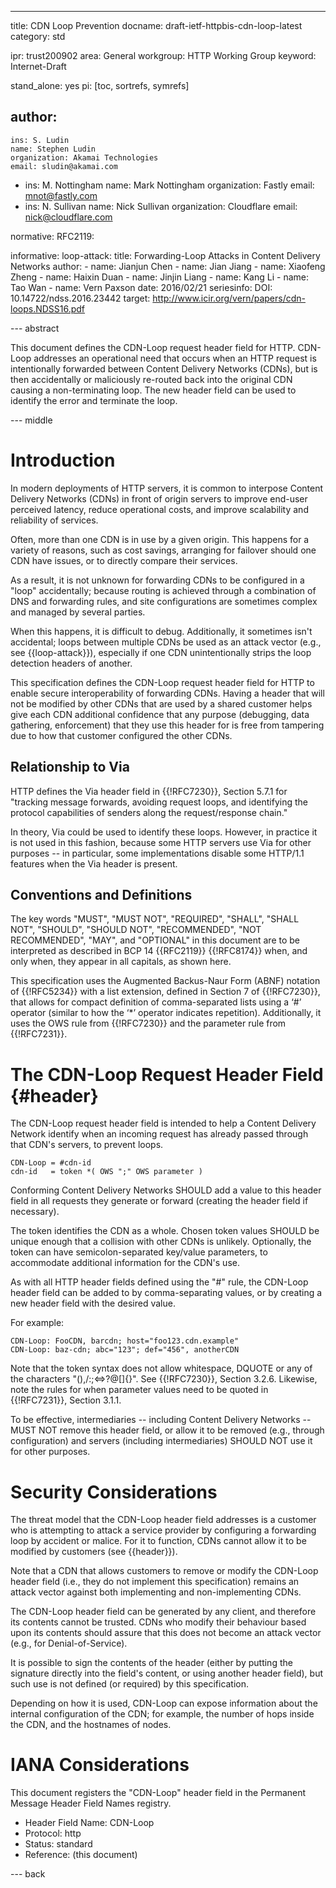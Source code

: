 ---
title: CDN Loop Prevention
docname: draft-ietf-httpbis-cdn-loop-latest
category: std

ipr: trust200902
area: General
workgroup: HTTP Working Group
keyword: Internet-Draft

stand_alone: yes
pi: [toc, sortrefs, symrefs]

author:
 -
    ins: S. Ludin
    name: Stephen Ludin
    organization: Akamai Technologies
    email: sludin@akamai.com
 -
    ins: M. Nottingham
    name: Mark Nottingham
    organization: Fastly
    email: mnot@fastly.com
 -
    ins: N. Sullivan
    name: Nick Sullivan
    organization: Cloudflare
    email: nick@cloudflare.com

normative:
  RFC2119:

informative:
  loop-attack:
    title: Forwarding-Loop Attacks in Content Delivery Networks
    author:
    - name: Jianjun Chen
    - name: Jian Jiang
    - name: Xiaofeng Zheng
    - name: Haixin Duan
    - name: Jinjin Liang
    - name: Kang Li
    - name: Tao Wan
    - name: Vern Paxson
    date: 2016/02/21
    seriesinfo:
      DOI: 10.14722/ndss.2016.23442
    target: http://www.icir.org/vern/papers/cdn-loops.NDSS16.pdf



--- abstract

This document defines the CDN-Loop request header field for HTTP. CDN-Loop addresses an operational
need that occurs when an HTTP request is intentionally forwarded between Content Delivery Networks
(CDNs), but is then accidentally or maliciously re-routed back into the original CDN causing a
non-terminating loop. The new header field can be used to identify the error and terminate the loop.

--- middle

# Introduction

In modern deployments of HTTP servers, it is common to interpose Content Delivery Networks (CDNs)
in front of origin servers to improve end-user perceived latency, reduce operational costs, and
improve scalability and reliability of services.

Often, more than one CDN is in use by a given origin. This happens for a variety of reasons, such
as cost savings, arranging for failover should one CDN have issues, or to directly compare their
services.

As a result, it is not unknown for forwarding CDNs to be configured in a "loop" accidentally;
because routing is achieved through a combination of DNS and forwarding rules, and site
configurations are sometimes complex and managed by several parties.

When this happens, it is difficult to debug. Additionally, it sometimes isn't accidental; loops
between multiple CDNs be used as an attack vector (e.g., see {{loop-attack}}), especially if one
CDN unintentionally strips the loop detection headers of another.

This specification defines the CDN-Loop request header field for HTTP to enable secure
interoperability of forwarding CDNs. Having a header that will not be modified by other
CDNs that are used by a shared customer helps give each CDN additional confidence that any purpose
(debugging, data gathering, enforcement) that they use this header for is free from tampering due
to how that customer configured the other CDNs.


## Relationship to Via

HTTP defines the Via header field in {{!RFC7230}}, Section 5.7.1 for "tracking message forwards,
avoiding request loops, and identifying the protocol capabilities of senders along the
request/response chain."

In theory, Via could be used to identify these loops. However, in practice it is not used in this
fashion, because some HTTP servers use Via for other purposes -- in particular, some
implementations disable some HTTP/1.1 features when the Via header is present.


## Conventions and Definitions

The key words "MUST", "MUST NOT", "REQUIRED", "SHALL", "SHALL NOT", "SHOULD", "SHOULD NOT",
"RECOMMENDED", "NOT RECOMMENDED", "MAY", and "OPTIONAL" in this document are to be interpreted as
described in BCP 14 {{RFC2119}} {{!RFC8174}} when, and only when, they appear in all capitals, as
shown here.

This specification uses the Augmented Backus-Naur Form (ABNF) notation of {{!RFC5234}} with a list
extension, defined in Section 7 of {{!RFC7230}}, that allows for compact definition of
comma-separated lists using a ‘#’ operator (similar to how the ‘*’ operator indicates repetition).
Additionally, it uses the OWS rule from {{!RFC7230}} and the parameter rule from {{!RFC7231}}.


# The CDN-Loop Request Header Field {#header}

The CDN-Loop request header field is intended to help a Content Delivery Network identify when an incoming request has already passed through that CDN's servers, to prevent loops.

~~~ abnf
CDN-Loop = #cdn-id
cdn-id   = token *( OWS ";" OWS parameter )
~~~

Conforming Content Delivery Networks SHOULD add a value to this header field in all requests they
generate or forward (creating the header field if necessary).

The token identifies the CDN as a whole. Chosen token values SHOULD be unique enough that a
collision with other CDNs is unlikely. Optionally, the token can have semicolon-separated key/value
parameters, to accommodate additional information for the CDN's use.

As with all HTTP header fields defined using the "#" rule, the CDN-Loop header field can be added to by comma-separating values, or by creating a new header field with the desired value.

For example:

~~~ example
CDN-Loop: FooCDN, barcdn; host="foo123.cdn.example"
CDN-Loop: baz-cdn; abc="123"; def="456", anotherCDN
~~~

Note that the token syntax does not allow whitespace, DQUOTE or any of the characters
"(),/:;<=>?@[\]{}". See {{!RFC7230}}, Section 3.2.6. Likewise, note the rules for when parameter
values need to be quoted in {{!RFC7231}}, Section 3.1.1.

To be effective, intermediaries -- including Content Delivery Networks -- MUST NOT remove this
header field, or allow it to be removed (e.g., through configuration) and servers (including
intermediaries) SHOULD NOT use it for other purposes.


# Security Considerations

The threat model that the CDN-Loop header field addresses is a customer who is attempting to attack
a service provider by configuring a forwarding loop by accident or malice. For it to function, CDNs cannot allow it to be modified by customers (see {{header}}).

Note that a CDN that allows customers to remove or modify the CDN-Loop header field (i.e., they do
not implement this specification) remains an attack vector against both implementing and
non-implementing CDNs.

The CDN-Loop header field can be generated by any client, and therefore its contents cannot be
trusted. CDNs who modify their behaviour based upon its contents should assure that this does not
become an attack vector (e.g., for Denial-of-Service).

It is possible to sign the contents of the header (either by putting the signature directly into
the field's content, or using another header field), but such use is not defined (or required) by
this specification.

Depending on how it is used, CDN-Loop can expose information about the internal configuration of the CDN; for example, the number of hops inside the CDN, and the hostnames of nodes.


# IANA Considerations

This document registers the "CDN-Loop" header field in the Permanent Message Header Field Names registry.

* Header Field Name: CDN-Loop
* Protocol: http
* Status: standard
* Reference: (this document)


--- back

